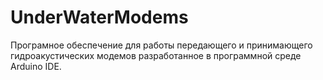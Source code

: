 # UnderWaterModems

Програмное обеспечение для работы передающего и принимающего гидроакустических модемов разработанное в программной среде Arduino IDE. 
